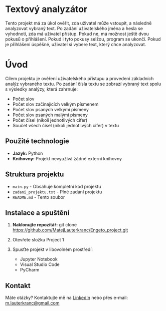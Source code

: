 # Textový analyzátor
Tento projekt má za úkol ověřit, zda uživatel může vstoupit, a následně analyzovat vybraný text.
Po zadání uživatelského jména a hesla se vyhodnotí, zda má uživatel přístup. Pokud ne, má možnost ještě dvou pokusů o přihlášení. Pokud i tyto pokusy selžou, program se ukončí.
Pokud je přihlášení úspěšné, uživatel si vybere text, který chce analyzovat.
# Úvod
Cílem projektu je ověření uživatelského přístupu a provedení základních analýz vybraného textu.
Po zadání čísla textu se zobrazí vybraný text spolu s výsledky analýzy, která zahrnuje:

- Počet slov
- Počet slov začínajících velkým písmenem
- Počet slov psaných velkými písmeny
- Počet slov psaných malými písmeny
- Počet čísel (nikoli jednotlivých cifer)
- Součet všech čísel (nikoli jednotlivých cifer) v textu

## Použité technologie
- **Jazyk:** Python  
- **Knihovny:** Projekt nevyužívá žádné externí knihovny

## Struktura projektu
- `main.py` - Obsahuje kompletní kód projektu 
- `zadani_projektu.txt` - Plné zadání projektu  
- `README.md` - Tento soubor

## Instalace a spuštění
1. **Naklonujte repozitář:**
   git clone https://github.com/MatejLauterkranc/Engeto_project.git

2. Otevřete složku Project 1

3. Spusťte projekt v libovolném prostředí:
    - Jupyter Notebook
    - Visual Studio Code
    - PyCharm

## Kontakt
Máte otázky? Kontaktujte mě na [LinkedIn](https://www.linkedin.com/in/mat%C4%9Bj-lauterkranc-8a9b7a228/) nebo přes e-mail: m.lauterkranc@gmail.com  